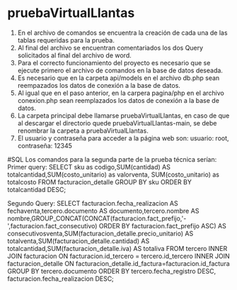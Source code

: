 # pruebaVirtualLlantas
1. En el archivo de comandos se encuentra la creación de cada una de las tablas requeridas para la prueba.
2. Al final del archivo se encuentran comentariados los dos Query solicitados al final del archivo de word.
3. Para el correcto funcionamiento del proyecto es necesario que se ejecute primero el archivo de comandos en la base de datos deseada.
4. Es necesario que en la carpeta api/models en el archivo db.php sean reempazados los datos de conexión a la base de datos.
5. Al igual que en el paso anterior, en la carpera pagina/php en el archivo conexion.php sean reemplazados los datos de conexión a la base de datos.
6. La carpeta principal debe llamarse pruebaVirtualLlantas, en caso de que al descargar el directorio quede pruebaVirtualLlantas-main, se debe renombrar la carpeta a pruebaVirtualLlantas.
7. El usuario y contraseña para acceder a la página web son: usuario: root, contraseña: 12345

#SQL
Los comandos para la segunda parte de la prueba técnica serían:
Primer query: SELECT sku as codigo,SUM(cantidad) AS totalcantidad,SUM(costo_unitario) as valorventa, SUM(costo_unitario) as totalcosto FROM facturacion_detalle GROUP BY sku ORDER BY totalcantidad DESC;

Segundo Query: SELECT facturacion.fecha_realizacion AS fechaventa,tercero.documento AS documento,tercero.nombre AS nombre,GROUP_CONCAT(CONCAT(facturacion.fact_prefijo,'-',facturacion.fact_consecutivo) ORDER BY facturacion.fact_prefijo ASC) AS consecutivosventa,SUM(facturacion_detalle.precio_unitario) AS totalventa,SUM(facturacion_detalle.cantidad) AS totalcantidad,SUM(facturacion_detalle.iva) AS totaliva FROM tercero INNER JOIN facturacion ON facturacion.id_tercero = tercero.id_tercero INNER JOIN facturacion_detalle ON facturacion_detalle.id_factura=facturacion.id_factura GROUP BY tercero.documento ORDER BY tercero.fecha_registro DESC, facturacion.fecha_realizacion DESC;